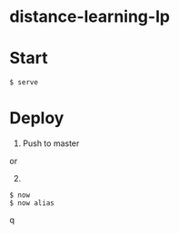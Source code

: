 # distance-learning-lp

# Start

```
$ serve
```

# Deploy

1. Push to master

or

2.
```
$ now
$ now alias
```
q
